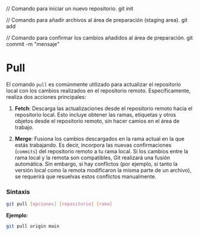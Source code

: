 // Comando para iniciar un nuevo repositorio.
git init

//  Comando para añadir archivos al área de preparación (staging area).
git add

// Comando para confirmar los cambios añadidos al área de preparación.
git commit -m "mensaje"

# Pull

El comando `pull` es comúnmente utilizado para actualizar el repositorio local con los cambios realizados en el repositorio remoto.
Específicamente, realiza dos acciones principales:

1. **Fetch**: Descarga las actualizaciones desde el repositorio remoto hacia el repositorio local. Esto incluye obtener
   las ramas, etiquetas y otros objetos desde el repositorio remoto, sin hacer camios en el área de trabajo.

2. **Merge**: Fusiona los cambios descargados en la rama actual en la que estás trabajando. Es decir, incorpora las
   nuevas confirmaciones (`commits`) del repositorio remoto a tu rama local. Si los cambios entre la rama local y la remota son compatibles, Git realizará una fusión automática. Sin embargo, si hay conflictos (por ejemplo, si tanto la versión local como la remota modificaron la misma parte de un archivo), se requerirá que resuelvas estos conflictos manualmente.

### Sintaxis

```bash
git pull [opciones] [repositorio] [rama]
```

**Ejemplo**:

```bash
git pull origin main
```
